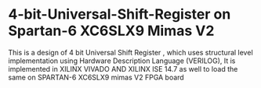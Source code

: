 # 4-bit-Universal-Shift-Register on Spartan-6 XC6SLX9 Mimas V2 
This is a design of 4 bit Universal Shift Register , which uses structural level implementation using Hardware Description Language (VERILOG), It is implemented in XILINX VIVADO AND XILINX ISE 14.7 as well to load the same on SPARTAN-6 XC6SLX9 mimas V2 FPGA board
